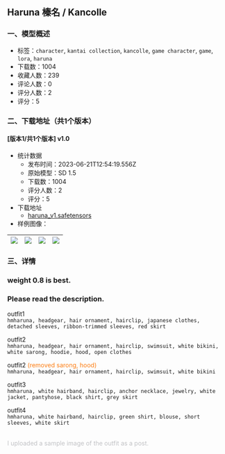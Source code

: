 ## Haruna 榛名 / Kancolle
### 一、模型概述

- 标签：`character`, `kantai collection`, `kancolle`, `game character`, `game`, `lora`, `haruna`
- 下载数：1004
- 收藏人数：239
- 评论人数：0
- 评分人数：2
- 评分：5

### 二、下载地址（共1个版本）

#### [版本1/共1个版本] v1.0

- 统计数据
  - 发布时间：2023-06-21T12:54:19.556Z
  - 原始模型：SD 1.5
  - 下载数：1004
  - 评分人数：2
  - 评分：5
- 下载地址
  - [haruna_v1.safetensors](https://civitai.com/api/download/models/100904)
- 样例图像：

| <img src="https://image.civitai.com/xG1nkqKTMzGDvpLrqFT7WA/2f5aec55-e6e1-451c-88af-787112cb6c4b/width=450/1231895.jpeg" /> | <img src="https://image.civitai.com/xG1nkqKTMzGDvpLrqFT7WA/bdfb50f7-fd31-4659-9aca-73a70b669c42/width=450/1231897.jpeg" /> | <img src="https://image.civitai.com/xG1nkqKTMzGDvpLrqFT7WA/6c794b21-7f97-4031-95f4-944e43a643a9/width=450/1231899.jpeg" /> | <img src="https://image.civitai.com/xG1nkqKTMzGDvpLrqFT7WA/e9a2f251-3b1c-46f9-987b-ebbc96880ed3/width=450/1231906.jpeg" /> |
| ---- | ---- | ---- | ---- |


### 三、详情
<h3 id="heading-92"><strong>weight 0.8 is best.</strong></h3><p></p><h3 id="please-read-the-description">Please read the description.</h3><p></p><p>outfit1<br /><code>hmharuna, headgear, hair ornament, hairclip, japanese clothes, detached sleeves, ribbon-trimmed sleeves, red skirt</code></p><p></p><p>outfit2<br /><code>hmharuna, headgear, hair ornament, hairclip, swimsuit, white bikini, white sarong, hoodie, hood, open clothes</code></p><p></p><p>outfit2 <span style="color:#fd7e14">(removed sarong, hood)</span><br /><code>hmharuna, headgear, hair ornament, hairclip, swimsuit, white bikini</code></p><p></p><p>outfit3<br /><code>hmharuna, white hairband, hairclip, anchor necklace, jewelry, white jacket, pantyhose, black shirt, grey skirt</code></p><p></p><p>outfit4<br /><code>hmharuna, white hairband, hairclip, green shirt, blouse, short sleeves, white skirt</code></p><p><br /><span style="color:rgb(193, 194, 197)">I uploaded a sample image of the outfit as a post.</span></p>